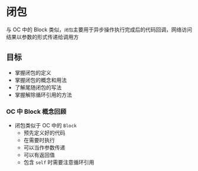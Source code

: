 # 闭包

与 OC 中的 Block 类似，`闭包`主要用于异步操作执行完成后的代码回调，网络访问结果以参数的形式传递给调用方

## 目标

* 掌握闭包的定义
* 掌握闭包的概念和用法
* 了解尾随闭包的写法
* 掌握解除循环引用的方法

### OC 中 Block 概念回顾

* 闭包类似于 OC 中的 `Block`
    * 预先定义好的代码
    * 在需要时执行
    * 可以当作参数传递
    * 可以有返回值
    * 包含 `self` 时需要注意循环引用


